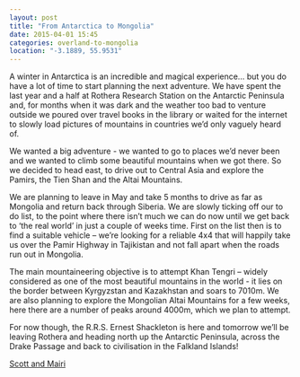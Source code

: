 ```yaml
---
layout: post
title: "From Antarctica to Mongolia"
date: 2015-04-01 15:45
categories: overland-to-mongolia
location: "-3.1889, 55.9531"
---
```


A winter in Antarctica is an incredible and magical experience… but you do have a lot of time to start planning the next adventure. We have spent the last year and a half at Rothera Research Station on the Antarctic Peninsula and, for months when it was dark and the weather too bad to venture outside we poured over travel books in the library or waited for the internet to slowly load pictures of mountains in countries we’d only vaguely heard of.

We wanted a big adventure - we wanted to go to places we’d never been and we wanted to climb some beautiful mountains when we got there. So we decided to head east, to drive out to Central Asia and explore the Pamirs, the Tien Shan and the Altai Mountains.

We are planning to leave in May and take 5 months to drive as far as Mongolia and return back through Siberia. We are slowly ticking off our to do list, to the point where there isn’t much we can do now until we get back to ‘the real world’ in just a couple of weeks time.  First on the list then is to find a suitable vehicle – we’re looking for a reliable 4x4 that will happily take us over the Pamir Highway in Tajikistan and not fall apart when the roads run out in Mongolia.

The main mountaineering objective is to attempt Khan Tengri – widely considered as one of the most beautiful mountains in the world - it lies on the border between Kyrgyzstan and Kazakhstan and soars to 7010m. We are also planning to explore the Mongolian Altai Mountains for a few weeks, here there are a number of peaks around 4000m, which we plan to attempt.

For now though, the R.R.S. Ernest Shackleton is here and tomorrow we’ll be leaving Rothera and heading north up the Antarctic Peninsula, across the Drake Passage and back to civilisation in the Falkland Islands!


[Scott and Mairi](/photos/from-antarctica-to-mongolia/fam_1.jpg "Scott and Mairi")

